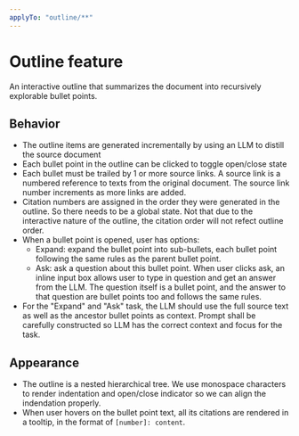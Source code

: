 ```yaml
---
applyTo: "outline/**"
---
```


# Outline feature

An interactive outline that summarizes the document into recursively explorable bullet points.

## Behavior

- The outline items are generated incrementally by using an LLM to distill the source document
- Each bullet point in the outline can be clicked to toggle open/close state
- Each bullet must be trailed by 1 or more source links. A source link is a numbered reference to texts from the original document. The source link number increments as more links are added.
- Citation numbers are assigned in the order they were generated in the outline. So there needs to be a global state. Not that due to the interactive nature of the outline, the citation order will not refect outline order.
- When a bullet point is opened, user has options:
  - Expand: expand the bullet point into sub-bullets, each bullet point following the same rules as the parent bullet point.
  - Ask: ask a question about this bullet point. When user clicks ask, an inline input box allows user to type in question and get an answer from the LLM. The question itself is a bullet point, and the answer to that question are bullet points too and follows the same rules.
- For the "Expand" and "Ask" task, the LLM should use the full source text as well as the ancestor bullet points as context. Prompt shall be carefully constructed so LLM has the correct context and focus for the task.

## Appearance

- The outline is a nested hierarchical tree. We use monospace characters to render indentation and open/close indicator so we can align the indendation properly.
- When user hovers on the bullet point text, all its citations are rendered in a tooltip, in the format of `[number]: content`.
